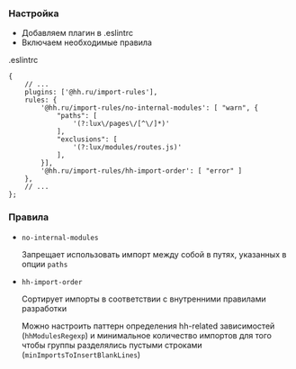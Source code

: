 ### Настройка

- Добавляем плагин в .eslintrc 
- Включаем необходимые правила

.eslintrc 
```
{
    // ...
    plugins: ['@hh.ru/import-rules'],
    rules: {
        '@hh.ru/import-rules/no-internal-modules': [ "warn", {
            "paths": [
                '(?:lux\/pages\/[^\/]*)'
            ],
            "exclusions": [
                '(?:lux/modules/routes.js)'
            ],
        }],
        '@hh.ru/import-rules/hh-import-order': [ "error" ]
    },
    // ...
};
```

### Правила

- `no-internal-modules`

    Запрещает использовать импорт между собой в путях, указанных в опции `paths`

- `hh-import-order`

    Сортирует импорты в соответствии с внутренними правилами разработки

    Можно настроить паттерн определения hh-related зависимостей (`hhModulesRegexp`) и минимальное количество импортов для того чтобы группы разделялись пустыми строками (`minImportsToInsertBlankLines`)
